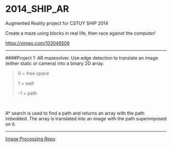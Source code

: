 2014_SHIP_AR
============

Augmented Reality project for CSTUY SHIP 2014

Create a maze using blocks in real life, then race against the computer!

https://vimeo.com/103046506

----
####Project 1: 
AR mazesolver. Use edge detection to translate an image (either static or camera) into a binary 2D array. 
<br>
  > 0 = free space <p>1 = wall <p> -1 = path
<br>

A* search is used to find a path and returns an array with the path imbedded. The array is translated into an image with the path superimposed on it. 


---

<a href = "https://github.com/Benedict-Bolton/ImageProc"> Image Processing Repo </a>
